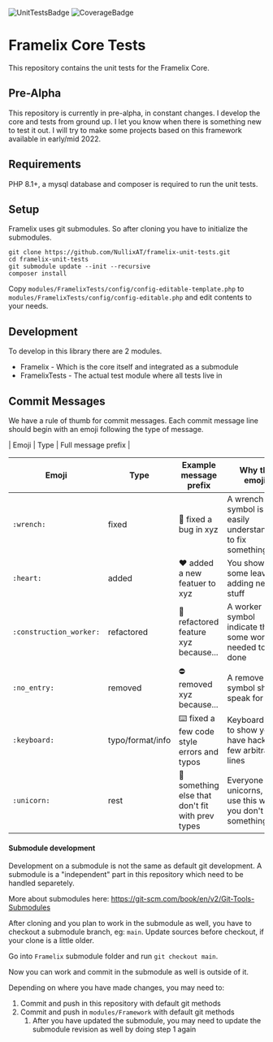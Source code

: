 ![UnitTestsBadge](https://github.com/NullixAT/framelix-tests/actions/workflows/unit-tests.yml/badge.svg) ![CoverageBadge](https://img.shields.io/endpoint?url=https://gist.githubusercontent.com/brainfoolong/2e4ba189fbb1a23bff14e73cb893bc3e/raw/framelix-unit-tests-coverage-data.json)

# Framelix Core Tests

This repository contains the unit tests for the Framelix Core.

## Pre-Alpha

This repository is currently in pre-alpha, in constant changes. I develop the core and tests from ground up. I let you
know when there is something new to test it out. I will try to make some projects based on this framework available in
early/mid 2022.

## Requirements

PHP 8.1+, a mysql database and composer is required to run the unit tests.

## Setup

Framelix uses git submodules. So after cloning you have to initialize the submodules.

    git clone https://github.com/NullixAT/framelix-unit-tests.git
    cd framelix-unit-tests
    git submodule update --init --recursive
    composer install

Copy `modules/FramelixTests/config/config-editable-template.php`
to `modules/FramelixTests/config/config-editable.php` and edit contents to your needs.

## Development

To develop in this library there are 2 modules.

* Framelix - Which is the core itself and integrated as a submodule
* FramelixTests - The actual test module where all tests live in

## Commit Messages

We have a rule of thumb for commit messages. Each commit message line should begin with an emoji following the type of
message.

| Emoji | Type | Full message prefix |

| Emoji                   | Type             | Example message prefix                                  | Why this emoji?                                                        |
|-------------------------|------------------|---------------------------------------------------------|------------------------------------------------------------------------|
| `:wrench:`              | fixed            | :wrench: fixed a bug in xyz                             | A wrench symbol is easily understandable to fix something              |
| `:heart:`               | added            | :heart: added a new featuer to xyz                      | You show some leave on adding new stuff                                |
| `:construction_worker:` | refactored       | :construction_worker: refactored feature xyz because... | A worker symbol indicate that some work needed to be done              |
| `:no_entry:`            | removed          | :no_entry: removed xyz because...                       | A remove symbol should speak for itself                                |
| `:keyboard:`            | typo/format/info | :keyboard: fixed a few code style errors and typos      | Keyboard icon to show you have hacked in few arbitrary lines           |
| `:unicorn:`             | rest             | :unicorn: something else that don't fit with prev types | Everyone like unicorns, so use this when you don't know something else |

#### Submodule development

Development on a submodule is not the same as default git development. A submodule is a "independent" part in this
repository which need to be handled separetely.

More about submodules here: https://git-scm.com/book/en/v2/Git-Tools-Submodules

After cloning and you plan to work in the submodule as well, you have to checkout a submodule branch, eg: `main`. Update
sources before checkout, if your clone is a little older.

Go into `Framelix` submodule folder and run `git checkout main`.

Now you can work and commit in the submodule as well is outside of it.

Depending on where you have made changes, you may need to:

1. Commit and push in this repository with default git methods
2. Commit and push in `modules/Framework` with default git methods
    1. After you have updated the submodule, you may need to update the submodule revision as well by doing step 1 again